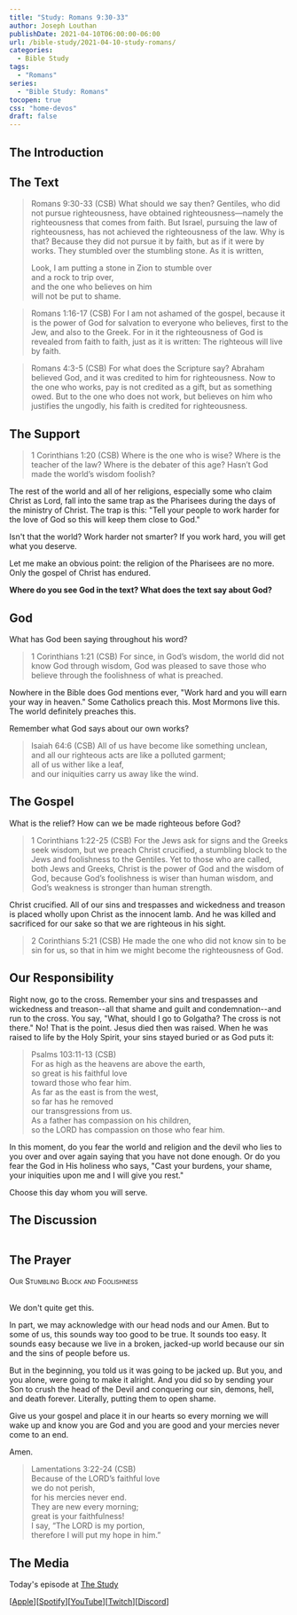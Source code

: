 ```yaml
---
title: "Study: Romans 9:30-33"
author: Joseph Louthan
publishDate: 2021-04-10T06:00:00-06:00
url: /bible-study/2021-04-10-study-romans/
categories:
  - Bible Study
tags:
  - "Romans"
series:
  - "Bible Study: Romans"
tocopen: true
css: "home-devos"
draft: false
---
```

## The Introduction

## The Text

>Romans 9:30-33 (CSB) What should we say then? Gentiles, who did not pursue righteousness, have obtained righteousness—namely the righteousness that comes from faith. But Israel, pursuing the law of righteousness, has not achieved the righteousness of the law. Why is that? Because they did not pursue it by faith, but as if it were by works. They stumbled over the stumbling stone. As it is written,
>
>Look, I am putting a stone in Zion to stumble over  
>and a rock to trip over,  
>and the one who believes on him  
>will not be put to shame.

>Romans 1:16-17 (CSB) For I am not ashamed of the gospel, because it is the power of God for salvation to everyone who believes, first to the Jew, and also to the Greek. For in it the righteousness of God is revealed from faith to faith, just as it is written: The righteous will live by faith.

>Romans 4:3-5 (CSB) For what does the Scripture say? Abraham believed God, and it was credited to him for righteousness. Now to the one who works, pay is not credited as a gift, but as something owed. But to the one who does not work, but believes on him who justifies the ungodly, his faith is credited for righteousness.

<div style="page-break-after: always;"></div>

## The Support

>1 Corinthians 1:20 (CSB) Where is the one who is wise? Where is the teacher of the law? Where is the debater of this age? Hasn’t God made the world’s wisdom foolish?

The rest of the world and all of her religions, especially some who claim Christ as Lord, fall into the same trap as the Pharisees during the days of the ministry of Christ. The trap is this: "Tell your people to work harder for the love of God so this will keep them close to God."

Isn't that the world? Work harder not smarter? If you work hard, you will get what you deserve.

Let me make an obvious point: the religion of the Pharisees are no more. Only the gospel of Christ has endured.

<div style="page-break-after: always;"></div>

**Where do you see God in the text? What does the text say about God?**

## God

What has God been saying throughout his word?

>1 Corinthians 1:21 (CSB) For since, in God’s wisdom, the world did not know God through wisdom, God was pleased to save those who believe through the foolishness of what is preached.

Nowhere in the Bible does God mentions ever, "Work hard and you will earn your way in heaven." Some Catholics preach this. Most Mormons live this. The world definitely preaches this.

Remember what God says about our own works?

>Isaiah 64:6 (CSB) All of us have become like something unclean,  
>and all our righteous acts are like a polluted garment;  
>all of us wither like a leaf,  
>and our iniquities carry us away like the wind.

<div style="page-break-after: always;"></div>

## The Gospel

What is the relief? How can we be made righteous before God?

>1 Corinthians 1:22-25 (CSB) For the Jews ask for signs and the Greeks seek wisdom, but we preach Christ crucified, a stumbling block to the Jews and foolishness to the Gentiles. Yet to those who are called, both Jews and Greeks, Christ is the power of God and the wisdom of God, because God’s foolishness is wiser than human wisdom, and God’s weakness is stronger than human strength.

Christ crucified. All of our sins and trespasses and wickedness and treason is placed wholly upon Christ as the innocent lamb. And he was killed and sacrificed for our sake so that we are righteous in his sight.

>2 Corinthians 5:21 (CSB) He made the one who did not know sin to be sin for us, so that in him we might become the righteousness of God.

<div style="page-break-after: always;"></div>

## Our Responsibility

Right now, go to the cross. Remember your sins and trespasses and wickedness and treason--all that shame and guilt and condemnation--and run to the cross. You say, "What, should I go to Golgatha? The cross is not there." No! That is the point. Jesus died then was raised. When he was raised to life by the Holy Spirit, your sins stayed buried or as God puts it:

>Psalms 103:11-13 (CSB)  
>For as high as the heavens are above the earth,  
>so great is his faithful love  
>toward those who fear him.  
>As far as the east is from the west,  
>so far has he removed  
>our transgressions from us.  
>As a father has compassion on his children,  
>so the LORD has compassion on those who fear him.

In this moment, do you fear the world and religion and the devil who lies to you over and over again saying that you have not done enough. Or do you fear the God in His holiness who says, "Cast your burdens, your shame, your iniquities upon me and I will give you rest."

Choose this day whom you will serve.

## The Discussion

```text

```

## The Prayer

<div style="font-variant: small-caps;">
Our Stumbling Block and Foolishness
</div>
&nbsp;

We don't quite get this.

In part, we may acknowledge with our head nods and our Amen. But to some of us, this sounds way too good to be true. It sounds too easy. It sounds easy because we live in a broken, jacked-up world because our sin and the sins of people before us.

But in the beginning, you told us it was going to be jacked up. But you, and you alone, were going to make it alright. And you did so by sending your Son to crush the head of the Devil and conquering our sin, demons, hell, and death forever. Literally, putting them to open shame.

Give us your gospel and place it in our hearts so every morning we will wake up and know you are God and you are good and your mercies never come to an end.

Amen.

>Lamentations 3:22-24 (CSB)  
>Because of the LORD’s faithful love  
>we do not perish,  
>for his mercies never end.  
>They are new every morning;  
>great is your faithfulness!  
>I say, “The LORD is my portion,  
>therefore I will put my hope in him.”

## The Media

Today's episode at [The Study](http://study.theologic.us/podcast/)

\[[Apple](https://podcasts.apple.com/us/podcast/the-study/id1557102127)\]\[[Spotify](https://open.spotify.com/show/0Xs5qsNvWePyRqcmtOTPkR)\]\[[YouTube](http://youtube.theologic.us)\]\[[Twitch](http://twitch.theologic.us)\]\[[Discord](http://discord.theologic.us)\]

